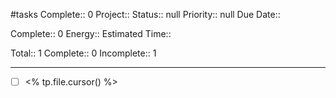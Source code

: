 #tasks 
Complete:: 0
Project::
Status:: null
Priority:: null
Due Date::

Complete:: 0
Energy::
Estimated Time::

Total:: 1
Complete:: 0
Incomplete:: 1

---

- [ ] <% tp.file.cursor() %>
